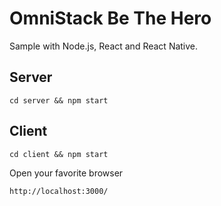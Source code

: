 # OmniStack Be The Hero

Sample with Node.js, React and React Native.

## Server

`cd server && npm start`

## Client

`cd client && npm start`

Open your favorite browser

`http://localhost:3000/`
